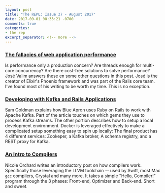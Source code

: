 ```yaml
---
layout: post
title: "The REPL: Issue 37 - August 2017"
date: 2017-09-01 08:33:21 -0700
comments: true
categories:
- the rep
excerpt_separator: <!-- more -->
---
```


### [The fallacies of web application performance][performance]

Is performance only a production concern? Are threads enough for multi-core concurrency? Are there cost-free solutions to solve performance? José Valim answers these en some other questions in this post. José is the creator of Elixir's Phoenix framework and was part of the Rails core team. I've found most of his writing to be worth my time. This is no exception.

### [Developing with Kafka and Rails Applications][kafka]

Sam Goldman explains how Blue Apron uses Ruby on Rails to work with Apache Kafka. Part of the article touches on which gems they use to process Kafka streams. The other portion describes how to setup a local development environment. Docker is leveraged effectively to make a complicated setup something easy to spin up locally: The final product has 4 different services: Zookeper, a Kafka broker, A schema registry, and a REST proxy for Kafka.

### [An Intro to Compilers][compilers]

Nicole Orchard writes an introductory post on how compilers work. Specifically those leveraging the LLVM toolchain -- used by Swift, most Mac `gcc` compilers, Crystal and many more. It takes a simple "Hello, Compiler!" program through the 3 phases: Front-end, Optimizer and Back-end. Short and sweet.

[performance]: http://blog.plataformatec.com.br/2017/07/the-fallacies-of-web-application-performance/
[kafka]: https://bytes.blueapron.com/developing-with-kafka-and-rails-applications-783799e13489
[compilers]: https://nicoleorchard.com/blog/compilers
